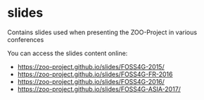 # slides
Contains slides used when presenting the ZOO-Project in various conferences

You can access the slides content online:
 * https://zoo-project.github.io/slides/FOSS4G-2015/
 * https://zoo-project.github.io/slides/FOSS4G-FR-2016
 * https://zoo-project.github.io/slides/FOSS4G-2016/
 * https://zoo-project.github.io/slides/FOSS4G-ASIA-2017/
 
